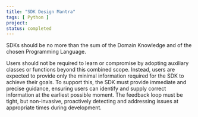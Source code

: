 ```yaml
---
title: "SDK Design Mantra"
tags: [ Python ]
project:
status: completed
---
```

SDKs should be no more than the sum of the Domain Knowledge and of the chosen
Programming Language.

<!--more-->

Users should not be required to learn or compromise by adopting auxiliary
classes or functions beyond this combined scope. Instead, users are expected to
provide only the minimal information required for the SDK to achieve their
goals. To support this, the SDK must provide immediate and precise guidance,
ensuring users can identify and supply correct information at the earliest
possible moment. The feedback loop must be tight, but non-invasive, proactively
detecting and addressing issues at appropriate times during development.
